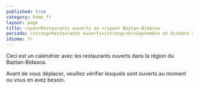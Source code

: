 ```yaml
---
published: true
category: home_fr
layout: page
title: <span>Restaurants ouverts au </span> Baztan-Bidasoa
periodo: <strong>Restaurants ouverts</strong><br>Septembre et Octobre 2013
idioma: fr
---
```

Ceci est un calendrier avec les restaurants ouverts dans la région du Baztan-Bidasoa.

Avant de vous déplacer, veuillez vérifier lesquels sont ouverts au moment ou vous en avez besoin.
